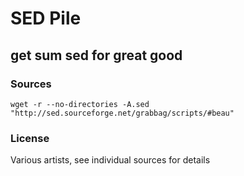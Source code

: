 # SED Pile
## get sum sed for great good

### Sources

```wget -r --no-directories -A.sed "http://sed.sourceforge.net/grabbag/scripts/#beau"```

### License
Various artists, see individual sources for details
